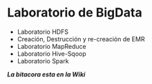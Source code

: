 # Laboratorio de BigData
* Laboratorio HDFS
* Creación, Destrucción y re-creación de EMR
* Laboratorio MapReduce
* Laboratorio Hive-Sqoop
* Laboratorio Spark

__*La bitacora esta en la Wiki*__
